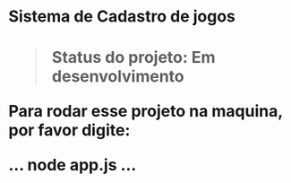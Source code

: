 <h1>Sistema de Cadastro de jogos<h1>

> Status do projeto: Em desenvolvimento

Para rodar esse projeto na maquina, por favor digite:

...
node app.js
...
